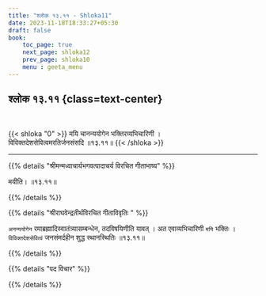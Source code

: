 ```yaml
---
title: "श्लोक १३.११ - Shloka11"
date: 2023-11-18T18:33:27+05:30
draft: false
book:
    toc_page: true
    next_page: shloka12
    prev_page: shloka10
    menu : geeta_menu
---
```




## श्लोक १३.११ {class=text-center}

<br/>

{{< shloka  "0"  >}}
मयि चानन्ययोगेन भक्तिरव्यभिचारिणी ।  
विविक्तदेशसेवित्वमरतिर्जनसंसदि ॥१३.११॥
{{< /shloka >}}

---


{{% details "श्रीमन्मध्वाचार्यभगवत्पादाचर्य विरचित  गीताभाष्य" %}}

मयीति।   ॥१३.११॥

{{% /details %}}


{{% details "श्रीराघवेन्द्रतीर्थविरचित गीताविवृतिः " %}}

`अनन्ययोगेन` रमाब्रह्मादिस्वातंत्र्यासम्बन्धेन, तदविषयिणीति 
यावत्‌ ।  अत एवाव्यभिचारिणी `मयि` भक्तिः । `विविक्तदेशसेवित्वं` 
जनसंमर्दहीन शुद्ध स्थानस्थितिः ॥१३.११॥

{{% /details %}}


{{% details "पद विचार" %}}


{{% /details %}}
